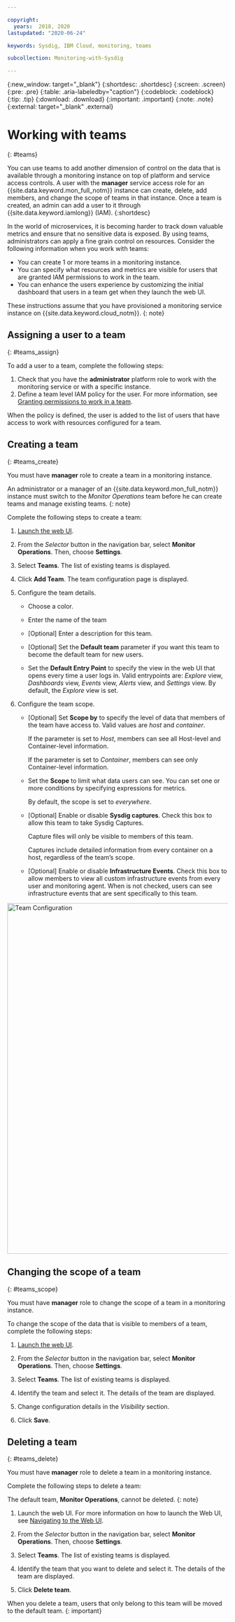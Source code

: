 ```yaml
---

copyright:
  years:  2018, 2020
lastupdated: "2020-06-24"

keywords: Sysdig, IBM Cloud, monitoring, teams

subcollection: Monitoring-with-Sysdig

---
```


{:new_window: target="_blank"}
{:shortdesc: .shortdesc}
{:screen: .screen}
{:pre: .pre}
{:table: .aria-labeledby="caption"}
{:codeblock: .codeblock}
{:tip: .tip}
{:download: .download}
{:important: .important}
{:note: .note}
{:external: target="_blank" .external}

# Working with teams
{: #teams}

You can use teams to add another dimension of control on the data that is available through a monitoring instance on top of platform and service access controls. A user with the **manager** service access role for an {{site.data.keyword.mon_full_notm}} instance can create, delete, add members, and change the scope of teams in that instance. Once a team is created, an admin can add a user to it through {{site.data.keyword.iamlong}} (IAM).
{:shortdesc} 

In the world of microservices, it is becoming harder to track down valuable metrics and ensure that no sensitive data is exposed. By using teams, administrators can apply a fine grain control on resources. Consider the following information when you work with teams:
* You can create 1 or more teams in a monitoring instance.
* You can specify what resources and metrics are visible for users that are granted IAM permissions to work in the team. 
* You can enhance the users experience by customizing the initial dashboard that users in a team get when they launch the web UI.  

These instructions assume that you have provisioned a monitoring service instance on {{site.data.keyword.cloud_notm}}.
{: note}


## Assigning a user to a team
{: #teams_assign}

To add a user to a team, complete the following steps:
1. Check that you have the **administrator** platform role to work with the monitoring service or with a specific instance. 
2. Define a team level IAM policy for the user. For more information, see [Granting permissions to work in a team](/docs/Monitoring-with-Sysdig?topic=Monitoring-with-Sysdig-iam_grant_team).

When the policy is defined, the user is added to the list of users that have access to work with resources configured for a team.


## Creating a team
{: #teams_create}

You must have **manager** role to create a team in a monitoring instance.

An administrator or a manager of an {{site.data.keyword.mon_full_notm}} instance must switch to the *Monitor Operations* team before he can create teams and manage existing teams.
{: note}

Complete the following steps to create a team:

1. [Launch the web UI](/docs/Monitoring-with-Sysdig?topic=Monitoring-with-Sysdig-launch#launch). 
    
2. From the *Selector* button in the navigation bar, select **Monitor Operations**. Then, choose **Settings**.

3. Select **Teams**. The list of existing teams is displayed.

4. Click **Add Team**. The team configuration page is displayed.

5. Configure the team details. 

    * Choose a color.

    * Enter the name of the team

    * [Optional] Enter a description for this team.

    * [Optional] Set the **Default team** parameter if you want this team to become the default team for new users.

    * Set the **Default Entry Point** to specify the view in the web UI that opens every time a user logs in. Valid entrypoints are: *Explore* view, *Dashboards* view, *Events* view, *Alerts* view, and *Settings* view. By default, the *Explore* view is set.

6. Configure the team scope. 

    * [Optional] Set **Scope by** to specify the level of data that members of the team have access to. Valid values are *host* and *container*. 
    
        If the parameter is set to *Host*, members can see all Host-level and Container-level information. 
        
        If the parameter is set to *Container*, members can see only Container-level information.

    * Set the **Scope** to limit what data users can see. You can set one or more conditions by specifying expressions for metrics. 
    
        By default, the scope is set to *everywhere*.
	
    * [Optional] Enable or disable **Sysdig captures**. Check this box to allow this team to take Sysdig Captures. 
    
        Capture files will only be visible to members of this team. 
        
        Captures include detailed information from every container on a host, regardless of the team’s scope.

    * [Optional] Enable or disable **Infrastructure Events**. Check this box to allow members to view all custom infrastructure events from every user and monitoring agent. When is not checked, users can see infrastructure events that are sent specifically to this team. 

<img src="images/team-configuration.png" alt="Team Configuration" width="800" />


## Changing the scope of a team
{: #teams_scope}

You must have **manager** role to change the scope of a team in a monitoring instance.

To change the scope of the data that is visible to members of a team, complete the following steps: 

1. [Launch the web UI](/docs/Monitoring-with-Sysdig?topic=Monitoring-with-Sysdig-launch#launch). 
    
2. From the *Selector* button in the navigation bar, select **Monitor Operations**. Then, choose **Settings**.

3. Select **Teams**. The list of existing teams is displayed.

4. Identify the team and select it. The details of the team are displayed.

5. Change configuration details in the *Visibility* section.

6. Click **Save**. 


## Deleting a team
{: #teams_delete}

You must have **manager** role to delete a team in a monitoring instance.

Complete the following steps to delete a team:

The default team, **Monitor Operations**, cannot be deleted. 
{: note}

1. Launch the web UI. For more information on how to launch the Web UI, see [Navigating to the Web UI](/docs/Monitoring-with-Sysdig?topic=Monitoring-with-Sysdig-launch#launch). 
    
2. From the *Selector* button in the navigation bar, select **Monitor Operations**. Then, choose **Settings**.

3. Select **Teams**. The list of existing teams is displayed.

4. Identify the team that you want to delete and select it. The details of the team are displayed.

5. Click **Delete team**.

When you delete a team, users that only belong to this team will be moved to the default team.
{: important}


